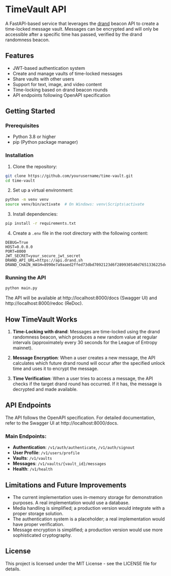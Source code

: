 # TimeVault API

A FastAPI-based service that leverages the [drand](https://drand.love/) beacon API to create a time-locked message vault. Messages can be encrypted and will only be accessible after a specific time has passed, verified by the drand randomness beacon.

## Features

- JWT-based authentication system
- Create and manage vaults of time-locked messages
- Share vaults with other users
- Support for text, image, and video content
- Time-locking based on drand beacon rounds
- API endpoints following OpenAPI specification

## Getting Started

### Prerequisites

- Python 3.8 or higher
- pip (Python package manager)

### Installation

1. Clone the repository:
```bash
git clone https://github.com/yourusername/time-vault.git
cd time-vault
```

2. Set up a virtual environment:
```bash
python -m venv venv
source venv/bin/activate  # On Windows: venv\Scripts\activate
```

3. Install dependencies:
```bash
pip install -r requirements.txt
```

4. Create a `.env` file in the root directory with the following content:
```
DEBUG=True
HOST=0.0.0.0
PORT=8000
JWT_SECRET=your_secure_jwt_secret
DRAND_API_URL=https://api.drand.sh
DRAND_CHAIN_HASH=8990e7a9aaed2ffed73dbd7092123d6f289930540d7651336225dc172e51b2ce
```

### Running the API

```bash
python main.py
```

The API will be available at http://localhost:8000/docs (Swagger UI) and http://localhost:8000/redoc (ReDoc).

## How TimeVault Works

1. **Time-Locking with drand**: Messages are time-locked using the drand randomness beacon, which produces a new random value at regular intervals (approximately every 30 seconds for the League of Entropy mainnet).

2. **Message Encryption**: When a user creates a new message, the API calculates which future drand round will occur after the specified unlock time and uses it to encrypt the message.

3. **Time Verification**: When a user tries to access a message, the API checks if the target drand round has occurred. If it has, the message is decrypted and made available.

## API Endpoints

The API follows the OpenAPI specification. For detailed documentation, refer to the Swagger UI at http://localhost:8000/docs.

### Main Endpoints:

- **Authentication**: `/v1/auth/authenticate`, `/v1/auth/signout`
- **User Profile**: `/v1/users/profile`
- **Vaults**: `/v1/vaults`
- **Messages**: `/v1/vaults/{vault_id}/messages`
- **Health**: `/v1/health`

## Limitations and Future Improvements

- The current implementation uses in-memory storage for demonstration purposes. A real implementation would use a database.
- Media handling is simplified; a production version would integrate with a proper storage solution.
- The authentication system is a placeholder; a real implementation would have proper verification.
- Message encryption is simplified; a production version would use more sophisticated cryptography.

## License

This project is licensed under the MIT License - see the LICENSE file for details. 